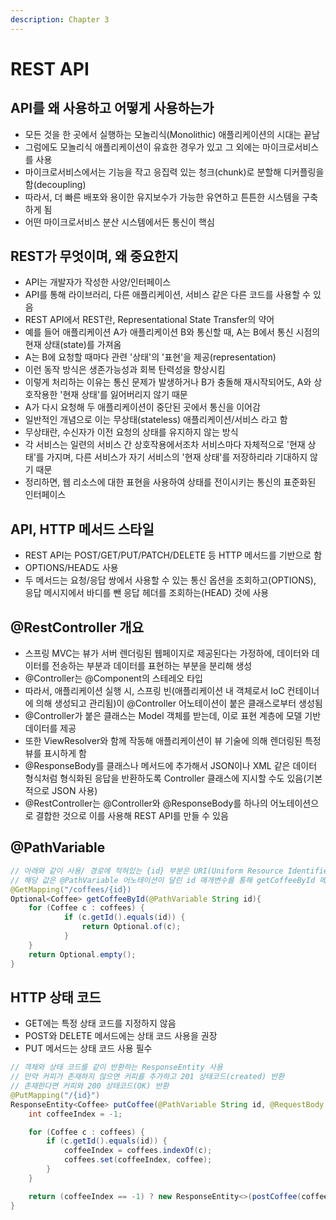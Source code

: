 ```yaml
---
description: Chapter 3
---
```


# REST API

## API를 왜 사용하고 어떻게 사용하는가

* 모든 것을 한 곳에서 실행하는 모놀리식(Monolithic) 애플리케이션의 시대는 끝남
* 그럼에도 모놀리식 애플리케이션이 유효한 경우가 있고 그 외에는 마이크로서비스를 사용
* 마이크로서비스에서는 기능을 작고 응집력 있는 청크(chunk)로 분할해 디커플링을 함(decoupling)
* 따라서, 더 빠른 배포와 용이한 유지보수가 가능한 유연하고 튼튼한 시스템을 구축하게 됨
* 어떤 마이크로서비스 분산 시스템에서든 통신이 핵심

## REST가 무엇이며, 왜 중요한지

* API는 개발자가 작성한 사양/인터페이스&#x20;
* API를 통해 라이브러리, 다른 애플리케이션, 서비스 같은 다른 코드를 사용할 수 있음
* REST API에서 REST란, Representational State Transfer의 약어
* 예를 들어 애플리케이션 A가 애플리케이션 B와 통신할 때, A는 B에서 통신 시점의 현재 상태(state)를 가져옴
* A는 B에 요청할 때마다 관련 '상태'의 '표현'을 제공(representation)
* 이런 동작 방식은 생존가능성과 회복 탄력성을 향상시킴
* 이렇게 처리하는 이유는 통신 문제가 발생하거나 B가 충돌해 재시작되어도, A와 상호작용한 '현재 상태'를 잃어버리지 않기 때문
* A가 다시 요청해 두 애플리케이션이 중단된 곳에서 통신을 이어감
* 일반적인 개념으로 이는 무상태(stateless) 애플리케이션/서비스 라고 함
* 무상태란, 수신자가 이전 요청의 상태를 유지하지 않는 방식
* 각 서비스는 일련의 서비스 간 상호작용에서조차 서비스마다 자체적으로 '현재 상태'를 가지며, 다른 서비스가 자기 서비스의 '현재 상태'를 저장하리라 기대하지 않기 때문
* 정리하면, 웹 리소스에 대한 표현을 사용하여 상태를 전이시키는 통신의 표준화된 인터페이스

## API, HTTP 메서드 스타일

* REST API는 POST/GET/PUT/PATCH/DELETE 등 HTTP 메서드를 기반으로 함
* OPTIONS/HEAD도 사용
* 두 메서드는 요청/응답 쌍에서 사용할 수 있는 통신 옵션을 조회하고(OPTIONS), 응답 메시지에서 바디를 뺀 응답 헤더를 조회하는(HEAD) 것에 사용

## @RestController 개요

* 스프링 MVC는 뷰가 서버 렌더링된 웹페이지로 제공된다는 가정하에, 데이터와 데이터를 전송하는 부분과 데이터를 표현하는 부분을 분리해 생성
* @Controller는 @Component의 스테레오 타입
* 따라서, 애플리케이션 실행 시, 스프링 빈(애플리케이션 내 객체로서 IoC 컨테이너에 의해 생성되고 관리됨)이 @Controller 어노테이션이 붙은 클래스로부터 생성됨
* @Controller가 붙은 클래스는 Model 객체를 받는데, 이로 표현 계층에 모델 기반 데이터를 제공
* 또한 ViewResolver와 함께 작동해 애플리케이션이 뷰 기술에 의해 렌더링된 특정 뷰를 표시하게 함
* @ResponseBody를 클래스나 메서드에 추가해서 JSON이나 XML 같은 데이터 형식처럼 형식화된 응답을 반환하도록 Controller 클래스에 지시할 수도 있음(기본적으로 JSON 사용)
* @RestController는 @Controller와 @ResponseBody를 하나의 어노테이션으로 결합한 것으로 이를 사용해 REST API를 만들 수 있음

## @PathVariable&#x20;

```java
// 아래와 같이 사용/ 경로에 적혀있는 {id} 부분은 URI(Uniform Resource Identifier) 변수
// 해당 값은 @PathVariable 어노테이션이 달린 id 매개변수를 통해 getCoffeeById 메서드에 전달됨
@GetMapping("/coffees/{id})
Optional<Coffee> getCoffeeById(@PathVariable String id){
    for (Coffee c : coffees) {
            if (c.getId().equals(id)) {
                return Optional.of(c);
            }
    }
    return Optional.empty();
}
```

## HTTP 상태 코드

* GET에는 특정 상태 코드를 지정하지 않음
* POST와 DELETE 메서드에는 상태 코드 사용을 권장
* PUT 메서드는 상태 코드 사용 필수

```java
// 객체와 상태 코드를 같이 반환하는 ResponseEntity 사용
// 만약 커피가 존재하지 않으면 커피를 추가하고 201 상태코드(created) 반환
// 존재한다면 커피와 200 상태코드(OK) 반환
@PutMapping("/{id}")
ResponseEntity<Coffee> putCoffee(@PathVariable String id, @RequestBody Coffee coffee) {
    int coffeeIndex = -1;

    for (Coffee c : coffees) {
        if (c.getId().equals(id)) {
            coffeeIndex = coffees.indexOf(c);
            coffees.set(coffeeIndex, coffee);
        }
    }

    return (coffeeIndex == -1) ? new ResponseEntity<>(postCoffee(coffee), HttpStatus.CREATED) : new ResponseEntity<>(coffee, HttpStatus.OK);
}
```
